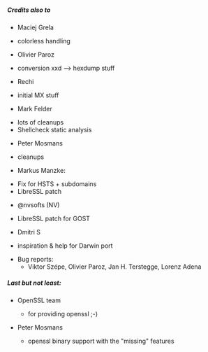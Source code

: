 

##### Credits also to

* Maciej Grela 
 * colorless handling

* Olivier Paroz
 * conversion xxd --> hexdump stuff 

* Rechi
 - initial MX stuff

* Mark Felder
 - lots of cleanups
 - Shellcheck static analysis

* Peter Mosmans
 - cleanups

* Markus Manzke: 
 - Fix for HSTS + subdomains
 - LibreSSL patch

* @nvsofts (NV)
 - LibreSSL patch for GOST

* Dmitri S
 - inspiration & help for Darwin port

* Bug reports:
  - Viktor Szépe, Olivier Paroz, Jan H. Terstegge, Lorenz Adena

##### Last but not least:

* OpenSSL team
  - for providing openssl ;-)

* Peter Mosmans
  - openssl binary support with the "missing" features




